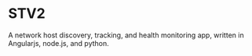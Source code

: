 <h1>STV2</h1>

A network host discovery, tracking, and health monitoring app, written in Angularjs, node.js, and python.
